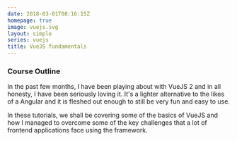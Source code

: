 ```yaml
---
date: 2018-03-01T08:16:15Z
homepage: true
image: vuejs.svg
layout: simple
series: vuejs
title: VueJS fundamentals
---
```


### Course Outline

In the past few months, I have been playing about with VueJS 2 and in all
honesty, I have been seriously loving it. It's a lighter alternative to the
likes of a Angular and it is fleshed out enough to still be very fun and easy to
use.

In these tutorials, we shall be covering some of the basics of VueJS and how I
managed to overcome some of the key challenges that a lot of frontend
applications face using the framework.
